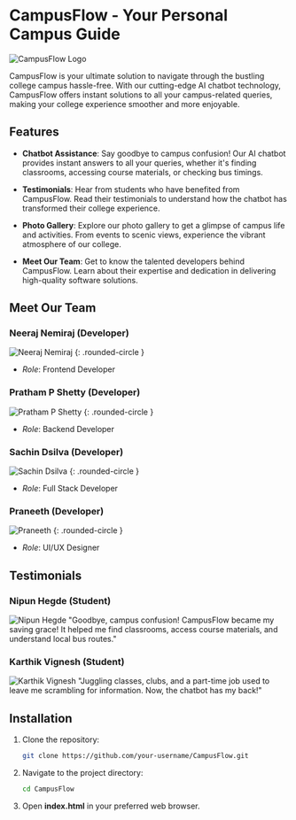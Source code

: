 # CampusFlow - Your Personal Campus Guide

![CampusFlow Logo](https://cdn.discordapp.com/attachments/1079319188524503041/1215234788026359848/Logo_maker_project-3_2.png?ex=65fc0297&is=65e98d97&hm=e8b62e30d721fc7c6294cf5df15c13ca127a865fabcec9060a4610eb1a34a43c&)

CampusFlow is your ultimate solution to navigate through the bustling college campus hassle-free. With our cutting-edge AI chatbot technology, CampusFlow offers instant solutions to all your campus-related queries, making your college experience smoother and more enjoyable.

## Features

- **Chatbot Assistance**: Say goodbye to campus confusion! Our AI chatbot provides instant answers to all your queries, whether it's finding classrooms, accessing course materials, or checking bus timings.

- **Testimonials**: Hear from students who have benefited from CampusFlow. Read their testimonials to understand how the chatbot has transformed their college experience.

- **Photo Gallery**: Explore our photo gallery to get a glimpse of campus life and activities. From events to scenic views, experience the vibrant atmosphere of our college.

- **Meet Our Team**: Get to know the talented developers behind CampusFlow. Learn about their expertise and dedication in delivering high-quality software solutions.

## Meet Our Team

### Neeraj Nemiraj (Developer)
![Neeraj Nemiraj](https://cdn.discordapp.com/attachments/1079319188524503041/1214891260620447775/Neeraj.jpeg?ex=65fac2a8&is=65e84da8&hm=f6a6fbf6705da0749a94ee9d031e58c6b2d06c5609a9640ceb036a31eebeb009&) {: .rounded-circle }
- *Role*: Frontend Developer

### Pratham P Shetty (Developer)
![Pratham P Shetty](https://cdn.discordapp.com/attachments/1079319188524503041/1214891260935147560/Pratham.jpeg?ex=65fac2a8&is=65e84da8&hm=e70377263c0843547361a7936caf56aae07afa97f142758e6f91aed682665554&) {: .rounded-circle }
- *Role*: Backend Developer

### Sachin Dsilva (Developer)
![Sachin Dsilva](https://cdn.discordapp.com/attachments/1079319188524503041/1214891260175843408/Sachin.jpeg?ex=65fac2a8&is=65e84da8&hm=3a714e917a8d30cd71e08442e9612948b6be21203adbd5c2480fc8c1c133a21e&) {: .rounded-circle }
- *Role*: Full Stack Developer

### Praneeth (Developer)
![Praneeth](https://cdn.discordapp.com/attachments/1079319188524503041/1214891261593387018/Praneeth.jpeg?ex=65fac2a8&is=65e84da8&hm=dfea9a490c22149cab2f129dfd930e37b6599499ddbee60c38cb145b0855ddf3&) {: .rounded-circle }
- *Role*: UI/UX Designer

## Testimonials

### Nipun Hegde (Student)
![Nipun Hegde](https://cdn.discordapp.com/attachments/1079319188524503041/1214891259626528809/Nipun.jpeg?ex=65fac2a7&is=65e84da7&hm=cb087f3dd55167d2336a10643cc81103c7b8105365a9e93a10229fa84578d0d0&)
"Goodbye, campus confusion! CampusFlow became my saving grace! It helped me find classrooms, access course materials, and understand local bus routes."

### Karthik Vignesh (Student)
![Karthik Vignesh](https://cdn.discordapp.com/attachments/1079319188524503041/1214891259278139392/Karthik.jpeg?ex=65fac2a7&is=65e84da7&hm=26c23f03cc5bc982f1b33a70435521ea73e18d9abe2d9fee16e6f8fe9d99b5e9&)
"Juggling classes, clubs, and a part-time job used to leave me scrambling for information. Now, the chatbot has my back!"



## Installation

1. Clone the repository:
   ```bash
   git clone https://github.com/your-username/CampusFlow.git


2. Navigate to the project directory:
   ```bash
   cd CampusFlow
   
3. Open **index.html** in your preferred web browser.